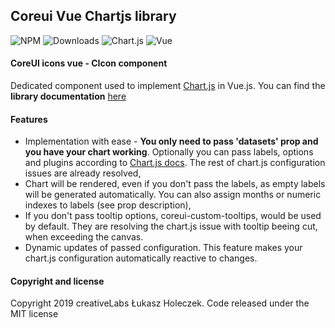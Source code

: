 ## Coreui Vue Chartjs library
![NPM](https://img.shields.io/badge/npm-1.0.1-brightgreen)
![Downloads](https://img.shields.io/npm/dm/@coreui/coreui-vue-chartjs.svg?style=flat-square)
![Chart.js](https://img.shields.io/badge/Chart.js-^2.9.3-brightgreen.svg)
![Vue](https://img.shields.io/badge/Vue-^2.6.10-brightgreen.svg)

#### CoreUI icons vue - CIcon component

Dedicated component used to implement [Chart.js](https://www.chartjs.org/) in Vue.js. You can find the **library documentation** [here](https://coreui.io/vue/docs/components/charts)

#### Features
- Implementation with ease - <b>You only need to pass 'datasets' prop and you have your chart working</b>. Optionally you can pass labels, options and plugins according to
[Chart.js docs](https://www.chartjs.org/docs/latest/getting-started/usage.html). The rest of chart.js configuration issues are already resolved,
- Chart will be rendered, even if you don't pass the labels, as empty labels will be generated automatically. You can also assign months or numeric indexes to labels (see prop description),
-  If you don't pass tooltip options, coreui-custom-tooltips, would be used by default. They are resolving the chart.js issue with tooltip beeing cut, when exceeding the canvas.
- Dynamic updates of passed configuration. This feature makes your chart.js configuration automatically reactive to changes.

#### Copyright and license

Copyright 2019 creativeLabs Łukasz Holeczek. Code released under the MIT license